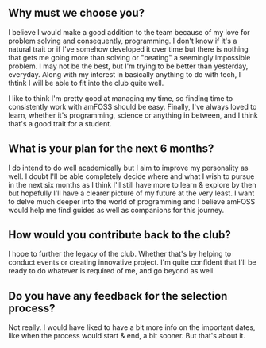 Why must we choose you?
-------
I believe I would make a good addition to the team because of my love for problem solving and consequently, programming. I don't know if it's a natural trait or if I've somehow developed it over time but there is nothing that gets me going more than solving or "beating" a seemingly impossible problem. I may not be the best, but I'm trying to be better than yesterday, everyday. Along with my interest in basically anything to do with tech, I thtink I will be able to fit into the club quite well.

I like to think I'm pretty good at managing my time, so finding time to consistently work with amFOSS should be easy. Finally, I've always loved to learn, whether it's programming, science or anything in between, and I think that's a good trait for a student.

What is your plan for the next 6 months?
-------
I do intend to do well academically but I aim to improve my personality as well. I doubt I'll be able completely decide where and what I wish to pursue in the next six months as I think I'll still have more to learn & explore by then but hopefully I'll have a clearer picture of my future at the very least. I want to delve much deeper into the world of programming and I believe amFOSS would help me find guides as well as companions for this journey.

How would you contribute back to the club?
-------
I hope to further the legacy of the club. Whether that's by helping to conduct events or creating innovative project. I'm quite confident that I'll be ready to do whatever is required of me, and go beyond as well. 

Do you have any feedback for the selection process?
-------
Not really. I would have liked to have a bit more info on the important dates, like when the process would start & end, a bit sooner. But that's about it.
